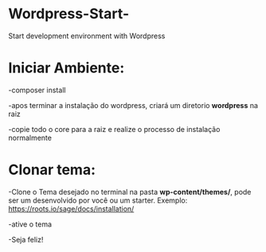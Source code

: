 # Wordpress-Start-
Start development environment with Wordpress

# Iniciar Ambiente:
-composer install

-apos terminar a instalação do wordpress, criará um diretorio **wordpress** na raiz

-copie todo o core para a raiz e realize o processo de instalação normalmente



# Clonar tema:
-Clone o Tema desejado no terminal na pasta **wp-content/themes/**, pode ser um desenvolvido por você ou
um starter. Exemplo: https://roots.io/sage/docs/installation/

-ative o tema 

-Seja feliz!

